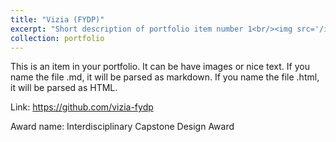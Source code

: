 ```yaml
---
title: "Vizia (FYDP)"
excerpt: "Short description of portfolio item number 1<br/><img src='/images/projects/vizia_pipeline.png' style='width:512px;'>"
collection: portfolio
---
```


This is an item in your portfolio. It can be have images or nice text. If you name the file .md, it will be parsed as markdown. If you name the file .html, it will be parsed as HTML. 

Link: https://github.com/vizia-fydp

Award name: Interdisciplinary Capstone Design Award
